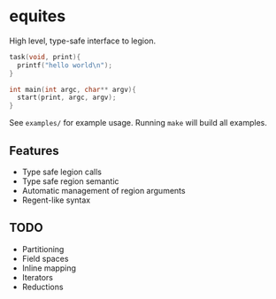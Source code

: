 equites
=======

High level, type-safe interface to legion. 

```cpp
task(void, print){
  printf("hello world\n");
}

int main(int argc, char** argv){
  start(print, argc, argv);
}
```

See `examples/` for example usage. Running `make` will build all examples.

## Features
- Type safe legion calls
- Type safe region semantic
- Automatic management of region arguments
- Regent-like syntax

## TODO
- Partitioning
- Field spaces
- Inline mapping
- Iterators
- Reductions

